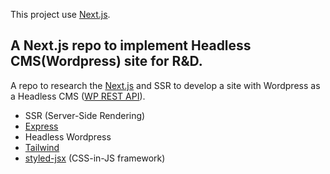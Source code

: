 This project use [Next.js](https://github.com/zeit/next.js/).

## A Next.js repo to implement Headless CMS(Wordpress) site for R&D.

A repo to research the [Next.js](https://github.com/zeit/next.js/) and SSR to develop a site with Wordpress as a Headless CMS ([WP REST API](https://developer.wordpress.org/rest-api/)).

- SSR (Server-Side Rendering)
- [Express](https://expressjs.com/)
- Headless Wordpress
- [Tailwind](https://tailwindcss.com/)
- [styled-jsx](https://github.com/zeit/styled-jsx) (CSS-in-JS framework)
